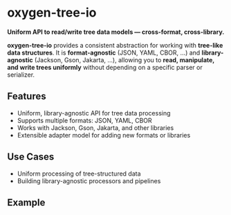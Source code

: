 # oxygen-tree-io

**Uniform API to read/write tree data models — cross-format, cross-library.**

**oxygen-tree-io** provides a consistent abstraction for working with **tree-like data structures**.  It is **format-agnostic** (JSON, YAML, CBOR, …) and **library-agnostic** (Jackson, Gson, Jakarta, …),  allowing you to **read, manipulate, and write trees uniformly** without depending on a specific parser or serializer.

## Features

- Uniform, library-agnostic API for tree data processing
- Supports multiple formats: JSON, YAML, CBOR
- Works with Jackson, Gson, Jakarta, and other libraries
- Extensible adapter model for adding new formats or libraries

## Use Cases

- Uniform processing of tree-structured data
- Building library-agnostic processors and pipelines

## Example

```javascript

```
